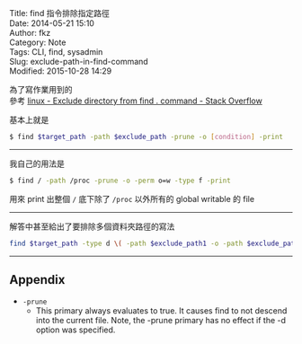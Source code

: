 Title: find 指令排除指定路徑  
Date: 2014-05-21 15:10  
Author: fkz  
Category: Note  
Tags: CLI, find, sysadmin  
Slug: exclude-path-in-find-command  
Modified: 2015-10-28 14:29  
  
  
為了寫作業用到的  
參考 [linux - Exclude directory from find . command - Stack Overflow](http://stackoverflow.com/questions/4210042/exclude-directory-from-find-command)  
  
基本上就是  
  
```sh  
$ find $target_path -path $exclude_path -prune -o [condition] -print  
```  
  
---  
  
我自己的用法是  
  
```sh  
$ find / -path /proc -prune -o -perm o=w -type f -print  
```  
  
用來 print 出整個 `/` 底下除了 `/proc` 以外所有的 global writable 的 file  
  
---  
  
解答中甚至給出了要排除多個資料夾路徑的寫法  
  
```sh  
find $target_path -type d \( -path $exclude_path1 -o -path $exclude_path2 -o -path $exclude_path3 \) -prune -o -print  
```  
  
---  
  
## Appendix  
  
+ `-prune`  
	+ This primary always evaluates to true.  It causes find to not descend into the current file.  Note, the -prune primary has no effect if the -d option was specified.  
  
